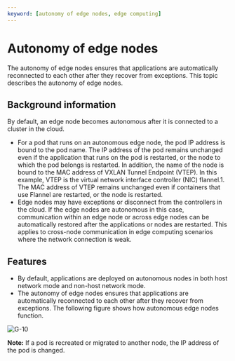 ```yaml
---
keyword: [autonomy of edge nodes, edge computing]
---
```


# Autonomy of edge nodes

The autonomy of edge nodes ensures that applications are automatically reconnected to each other after they recover from exceptions. This topic describes the autonomy of edge nodes.

## Background information

By default, an edge node becomes autonomous after it is connected to a cluster in the cloud.

-   For a pod that runs on an autonomous edge node, the pod IP address is bound to the pod name. The IP address of the pod remains unchanged even if the application that runs on the pod is restarted, or the node to which the pod belongs is restarted. In addition, the name of the node is bound to the MAC address of VXLAN Tunnel Endpoint \(VTEP\). In this example, VTEP is the virtual network interface controller \(NIC\) flannel.1. The MAC address of VTEP remains unchanged even if containers that use Flannel are restarted, or the node is restarted.
-   Edge nodes may have exceptions or disconnect from the controllers in the cloud. If the edge nodes are autonomous in this case, communication within an edge node or across edge nodes can be automatically restored after the applications or nodes are restarted. This applies to cross-node communication in edge computing scenarios where the network connection is weak.

## Features

-   By default, applications are deployed on autonomous nodes in both host network mode and non-host network mode.
-   The autonomy of edge nodes ensures that applications are automatically reconnected to each other after they recover from exceptions. The following figure shows how autonomous edge nodes function.

![G-10](https://static-aliyun-doc.oss-accelerate.aliyuncs.com/assets/img/en-US/3868896161/p225147.png)

**Note:** If a pod is recreated or migrated to another node, the IP address of the pod is changed.

